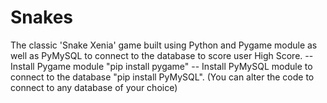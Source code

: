 # Snakes
The classic 'Snake Xenia' game built using Python and Pygame module as well as PyMySQL to connect to the database to score user High Score.
-- Install Pygame module "pip install pygame"
-- Install PyMySQL module to connect to the database "pip install PyMySQL". (You can alter the code to connect to any database of your choice)
